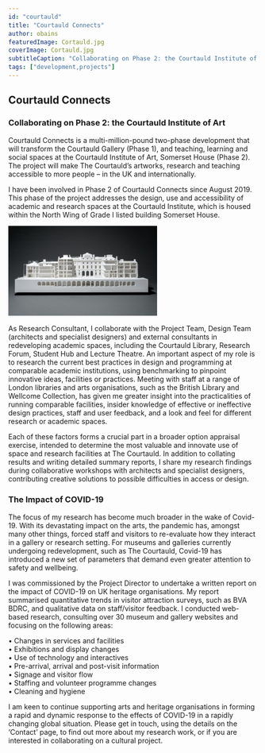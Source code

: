 ```yaml
---
id: "courtauld"
title: "Courtauld Connects"
author: obains
featuredImage: Cortauld.jpg
coverImage: Cortauld.jpg
subtitleCaption: "Collaborating on Phase 2: the Courtauld Institute of Art"
tags: ["development,projects"]
---
```

## Courtauld Connects

### Collaborating on Phase 2: the Courtauld Institute of Art

Courtauld Connects is a multi-million-pound two-phase development that will transform the Courtauld Gallery (Phase 1), and teaching, learning and social spaces at the Courtauld Institute of Art, Somerset House (Phase 2). The project will make The Courtauld’s artworks, research and teaching accessible to more people – in the UK and internationally.

I have been involved in Phase 2 of Courtauld Connects since August 2019. This phase of the project addresses the design, use and accessibility of academic and research spaces at the Courtauld Institute, which is housed within the North Wing of Grade I listed building Somerset House.  

<img src="https://github.com/floraml/filehosting/blob/master/Courtauld1.jpg" width="300"/>

As Research Consultant, I collaborate with the Project Team, Design Team (architects and specialist designers) and external consultants in redeveloping academic spaces, including the Courtauld Library, Research Forum, Student Hub and Lecture Theatre. An important aspect of my role is to research the current best practices in design and programming at comparable academic institutions, using benchmarking to pinpoint innovative ideas, facilities or practices. Meeting with staff at a range of London libraries and arts organisations, such as the British Library and Wellcome Collection, has given me greater insight into the practicalities of running comparable facilities, insider knowledge of effective or ineffective design practices, staff and user feedback, and a look and feel for different research or academic spaces.

Each of these factors forms a crucial part in a broader option appraisal exercise, intended to determine the most valuable and innovate use of space and research facilities at The Courtauld. In addition to collating results and writing detailed summary reports, I share my research findings during collaborative workshops with architects and specialist designers, contributing creative solutions to possible difficulties in access or design.

### The Impact of COVID-19 

The focus of my research has become much broader in the wake of Covid-19. With its devastating impact on the arts, the pandemic has, amongst many other things, forced staff and visitors to re-evaluate how they interact in a gallery or research setting. For museums and galleries currently undergoing redevelopment, such as The Courtauld, Covid-19 has introduced a new set of parameters that demand even greater attention to safety and wellbeing. 

I was commissioned by the Project Director to undertake a written report on the impact of COVID-19 on UK heritage organisations. My report summarised quantitative trends in visitor attraction surveys, such as BVA BDRC, and qualitative data on staff/visitor feedback. I conducted web-based research, consulting over 30 museum and gallery websites and focusing on the following areas:

•	Changes in services and facilities
<br>
•	Exhibitions and display changes
<br>
•	Use of technology and interactives
<br>
•	Pre-arrival, arrival and post-visit information
<br>
•	Signage and visitor flow
<br>
•	Staffing and volunteer programme changes
<br>
•	Cleaning and hygiene

I am keen to continue supporting arts and heritage organisations in forming a rapid and dynamic response to the effects of COVID-19 in a rapidly changing global situation. Please get in touch, using the details on the ‘Contact’ page, to find out more about my research work, or if you are interested in collaborating on a cultural project. 

